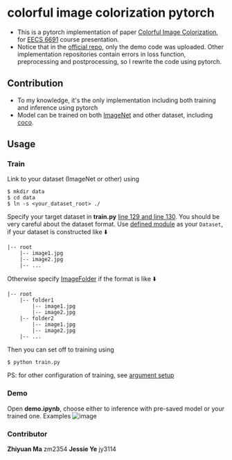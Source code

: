 # colorful image colorization pytorch

* This is a pytorch implementation of paper  [Colorful Image Colorization](https://arxiv.org/pdf/1603.08511.pdf), for [EECS 6691](https://sites.google.com/site/mobiledcc/advanceddeeplearning)  course presentation.
* Notice that in the [official repo](https://github.com/richzhang/colorization), only the demo code was uploaded. Other implementation repositories contain errors in loss function, preprocessing and postprocessing, so I rewrite the code using pytorch.

## Contribution
* To my knowledge, it's the only implementation including both training and inference using pytorch
* Model can be trained on both [ImageNet](http://www.image-net.org/) and other dataset, including [coco](https://cocodataset.org/#home).

## Usage
### Train
Link to your dataset (ImageNet or other) using
```
$ mkdir data
$ cd data
$ ln -s <your_dataset_root> ./
```
Specify your target dataset in **train.py** [line 129 and line 130](https://github.com/ecbme6040/e6691_2021spring_paperreviewsrepo_shared/blob/766c447a6056e675c1454bd76ec7b6846b585b35/colorization/train.py#L129).
You should be very careful about the dataset format. Use [defined module](https://github.com/ecbme6040/e6691_2021spring_paperreviewsrepo_shared/blob/766c447a6056e675c1454bd76ec7b6846b585b35/colorization/train.py#L142) as your `Dataset`, if your dataset is constructed like ⬇️
```
|-- root
    |-- image1.jpg
    |-- image2.jpg
    |-- ...
```
Otherwise specify [ImageFolder](https://github.com/ecbme6040/e6691_2021spring_paperreviewsrepo_shared/blob/766c447a6056e675c1454bd76ec7b6846b585b35/colorization/train.py#L138) if the format is like ⬇️ 
```
|-- root
    |-- folder1
        |-- image1.jpg
        |-- image2.jpg
    |-- folder2
        |-- image1.jpg
        |-- image2.jpg
    |-- ...
```
Then you can set off to training using
```
$ python train.py
```
PS: for other configuration of training, see [argument setup](https://github.com/ecbme6040/e6691_2021spring_paperreviewsrepo_shared/blob/766c447a6056e675c1454bd76ec7b6846b585b35/colorization/train.py#L102) 


### Demo
Open **demo.ipynb**, choose either to inference with pre-saved model or your trained one.
Examples
![image](https://github.com/ecbme6040/e6691_2021spring_paperreviewsrepo_shared/blob/main/colorization/images/4611612935377_.pic_hd.jpg)

### Contributor
**Zhiyuan Ma** zm2354
**Jessie Ye** jy3114

 


